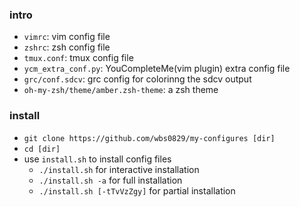 ### intro
+ `vimrc`: vim config file
+ `zshrc`: zsh config file
+ `tmux.conf`: tmux config file
+ `ycm_extra_conf.py`: YouCompleteMe(vim plugin) extra config file
+ `grc/conf.sdcv`: grc config for colorinng the sdcv output
+ `oh-my-zsh/theme/amber.zsh-theme`: a zsh theme

### install
+ `git clone https://github.com/wbs0829/my-configures [dir]`
+ `cd [dir]`
+ use `install.sh` to install config files
    * `./install.sh` for interactive installation
    * `./install.sh -a` for full installation
    * `./install.sh [-tTvVzZgy]` for partial installation
